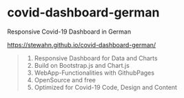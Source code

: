 # covid-dashboard-german
Responsive Covid-19 Dashboard in German

https://stewahn.github.io/covid-dashboard-german/

> 1. Responsive Dashboard for Data and Charts <br> 
> 2. Build on Bootstrap.js and Chart.js <br>
> 3. WebApp-Functionalities with GithubPages
> 4. OpenSource and free
> 5. Optimized for Covid-19 Code, Design and Content
